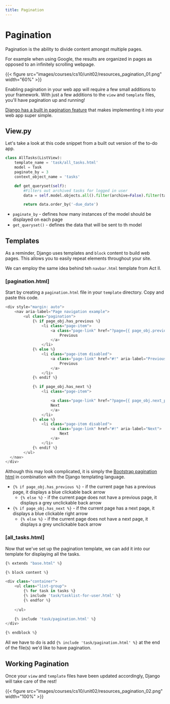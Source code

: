 ```yaml
---
title: Pagination
---
```


# Pagination

Pagination is the ability to divide content amongst multiple pages. 


For example when using Google, the results are organized in pages as opposed to an infinitely scrolling webpage. 

{{< figure src="images/courses/cs10/unit02/resources_pagination_01.png" width="60%"  >}}


Enabling pagination in your web app will require a few small additions to your framework. With just a few additions to the `view` and `template` files, you'll have pagination up and running!


[Django has a built in pagination feature](https://docs.djangoproject.com/en/3.2/topics/pagination/) 
 that makes implementing it into your web app super simple.

## View.py 

Let's take a look at this code snippet from a built out version of the to-do app. 

```python {hl_lines=["4","7"]}  
class AllTasks(ListView):
    template_name = 'task/all_tasks.html' 
    model = Task
    paginate_by = 3
    context_object_name = 'tasks'

    def get_queryset(self):
        #Filters out archived tasks for logged in user
        data = self.model.objects.all().filter(archive=False).filter(task_user=self.request.user)

        return data.order_by('-due_date') 
```
- `paginate_by` - defines how many instances of the model should be displayed on each page
- `get_queryset()` - defines the data that will be sent to th model 




## Templates
As a reminder, Django uses templates and `block` content to build web pages. This allows you to easily repeat elements throughout your site. 

We can employ the same idea behind teh `navbar.html` template from Act II.


### [pagination.html]

Start by creating a `pagination.html` file in your `template` directory. Copy and paste this code. 

```python 
<div style="margin: auto">
    <nav aria-label="Page navigation example">
        <ul class="pagination">
            {% if page_obj.has_previous %}
                <li class="page-item">
                    <a class="page-link" href="?page={{ page_obj.previous_page_number }}" aria-label="Previous">
                        Previous
                    </a>
                </li>
            {% else %}
                <li class="page-item disabled">
                    <a class="page-link" href="#!" aria-label="Previous">
                        Previous
                    </a>
                </li>
            {% endif %}

            {% if page_obj.has_next %}
                <li class="page-item">

                    <a class="page-link" href="?page={{ page_obj.next_page_number }}" aria-label="Next">
                    Next
                    </a>
                </li>
            {% else %}
                <li class="page-item disabled">
                    <a class="page-link" href="#!" aria-label="Next">
                        Next
                    </a>
                </li>
            {% endif %}
        </ul>
  </nav>
</div>
```

Although this may look complicated, it is simply the [Bootstrap pagination html](https://getbootstrap.com/docs/4.0/components/pagination/) in combination with the Django templating language. 
- `{% if page_obj.has_previous %}` - if the current page has a previous page, it displays a blue clickable back arrow 
    - `{% else %}` - if the current page does not have a previous page, it displays a grey unclickable back arrow
- `{% if page_obj.has_next %}` - if the current page has a next page, it displays a blue clickable right arrow
    - `{% else %}` - if the current page does not have a next page, it displays a grey unclickable back arrow

### [all_tasks.html]

Now that we've set up the pagination template, we can add it into our template for displaying all the tasks. 

```python {hl_lines=[13]}
{% extends "base.html" %}

{% block content %}

<div class="container">
    <ul class="list-group">
        {% for task in tasks %}
        {% include 'task/tasklist-for-user.html' %}
        {% endfor %} 
  
    </ul>

    {% include 'task/pagination.html' %}
</div>

{% endblock %}
```

All we have to do is add `{% include 'task/pagination.html' %}` at the end of the file(s) we'd like to have pagination. 



## Working Pagination 
Once your `view` and `template` files have been updated accordingly, Django will take care of the rest! 

{{< figure src="images/courses/cs10/unit02/resources_pagination_02.png" width="100%"  >}}

